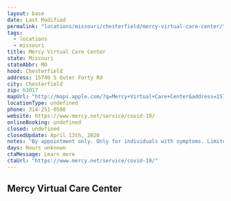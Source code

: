 ```yaml
---
layout: base
date: Last Modified
permalink: "locations/missouri/chesterfield/mercy-virtual-care-center/"
tags:
  - locations
  - missouri
title: Mercy Virtual Care Center
state: Missouri
stateAbbr: MO
hood: Chesterfield
address: 15740 S Outer Forty Rd
city: Chesterfield
zip: 63017
mapUrl: "http://maps.apple.com/?q=Mercy+Virtual+Care+Center&address=15740+S+Outer+Forty+Rd,Chesterfield,Missouri,63017"
locationType: undefined
phone: 314-251-0500
website: https://www.mercy.net/service/covid-19/
onlineBooking: undefined
closed: undefined
closedUpdate: April 13th, 2020
notes: "By appointment only. Only for individuals with symptoms. Limited test kits available. Requires phone screen. Requires doctor's referral."
days: Hours unknown
ctaMessage: Learn more
ctaUrl: "https://www.mercy.net/service/covid-19/"
---
```

## Mercy Virtual Care Center